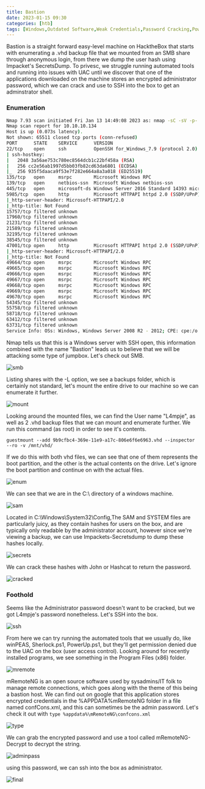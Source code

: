 ```yaml
---
title: Bastion
date: 2023-01-15 09:30
categories: [htb]
tags: [Windows,Outdated Software,Weak Credentials,Password Cracking,Powershell,Hash Capture,Anonymous Access]
---
```


Bastion is a straight forward easy-level machine on HacktheBox that starts with enumerating a .vhd backup file that we mounted from an SMB share through anonymous login, from there we dump the user hash using Impacket's SecretsDump. To privesc, we struggle running automated tools and running into issues with UAC until we discover that one of the applications downloaded on the machine stores an encrypted administrator password, which we can crack and use to SSH into the box to get an adminstrator shell.

### Enumeration

```bash
Nmap 7.93 scan initiated Fri Jan 13 14:49:08 2023 as: nmap -sC -sV -p- -oN nmap.out 10.10.10.134
Nmap scan report for 10.10.10.134
Host is up (0.073s latency).
Not shown: 65511 closed tcp ports (conn-refused)
PORT      STATE    SERVICE      VERSION
22/tcp    open     ssh          OpenSSH for_Windows_7.9 (protocol 2.0)
| ssh-hostkey: 
|   2048 3a56ae753c780ec8564dcb1c22bf458a (RSA)
|   256 cc2e56ab1997d5bb03fb82cd63da6801 (ECDSA)
|_  256 935f5daaca9f53e7f282e664a8a3a018 (ED25519)
135/tcp   open     msrpc        Microsoft Windows RPC
139/tcp   open     netbios-ssn  Microsoft Windows netbios-ssn
445/tcp   open     microsoft-ds Windows Server 2016 Standard 14393 microsoft-ds
5985/tcp  open     http         Microsoft HTTPAPI httpd 2.0 (SSDP/UPnP)
|_http-server-header: Microsoft-HTTPAPI/2.0
|_http-title: Not Found
15757/tcp filtered unknown
17960/tcp filtered unknown
21231/tcp filtered unknown
21589/tcp filtered unknown
32195/tcp filtered unknown
38545/tcp filtered unknown
47001/tcp open     http         Microsoft HTTPAPI httpd 2.0 (SSDP/UPnP)
|_http-server-header: Microsoft-HTTPAPI/2.0
|_http-title: Not Found
49664/tcp open     msrpc        Microsoft Windows RPC
49665/tcp open     msrpc        Microsoft Windows RPC
49666/tcp open     msrpc        Microsoft Windows RPC
49667/tcp open     msrpc        Microsoft Windows RPC
49668/tcp open     msrpc        Microsoft Windows RPC
49669/tcp open     msrpc        Microsoft Windows RPC
49670/tcp open     msrpc        Microsoft Windows RPC
54345/tcp filtered unknown
55758/tcp filtered unknown
58718/tcp filtered unknown
63412/tcp filtered unknown
63731/tcp filtered unknown
Service Info: OSs: Windows, Windows Server 2008 R2 - 2012; CPE: cpe:/o:microsoft:windows
```

Nmap tells us that this is a Windows server with SSH open, this information combined with the name "Bastion" leads us to believe that we will be attacking some type of jumpbox. Let's check out SMB.

![smb](/assets/img/bastion/smb.png)

Listing shares with the -L option, we see a backups folder, which is certainly not standard, let's mount the entire drive to our machine so we can enumerate it further.

![mount](/assets/img/bastion/mount.png)

Looking around the mounted files, we can find the User name "L4mpje", as well as 2 .vhd backup files that we can mount and enumerate further. We run this command (as root) in order to see it's contents.

`guestmount --add 9b9cfbc4-369e-11e9-a17c-806e6f6e6963.vhd --inspector --ro -v /mnt/vhd/`

If we do this with both vhd files, we can see that one of them represents the boot partition, and the other is the actual contents on the drive. Let's ignore the boot partition and continue on with the actual files.

![enum](/assets/img/bastion/enum.png)

We can see that we are in the C:\ directory of a windows machine. 

![sam](/assets/img/bastion/sam.png)

Located in C:\Windows\System32\Config\,The SAM and SYSTEM files are particularly juicy, as they contain hashes for users on the box, and are typically only readable by the administrator account, however since we're viewing a backup, we can use Impackets-Secretsdump to dump these hashes locally.

![secrets](/assets/img/bastion/secretsdump.png)

We can crack these hashes with John or Hashcat to return the password.

![cracked](/assets/img/bastion/cracked.png)

### Foothold

Seems like the Administrator password doesn't want to be cracked, but we got L4mpje's password nonetheless. Let's SSH into the box.

![ssh](/assets/img/bastion/ssh.png)

From here we can try running the automated tools that we usually do, like winPEAS, Sherlock.ps1, PowerUp.ps1, but they'll get permission denied due to the UAC on the box (user access control). Looking around for recently installed programs, we see something in the Program Files (x86) folder.

![mremote](/assets/img/bastion/mremote.png)

mRemoteNG is an open source software used by sysadmins/IT folk to manage remote connections, which goes along with the theme of this being a bastion host. We can find out on google that this application stores encrypted credentials in the %APPDATA%mRemoteNG folder in a file named confCons.xml, and this can sometimes be the admin password. Let's check it out with 
`type %appdata%\mRemoteNG\confcons.xml`

![type](/assets/img/bastion/type.png)

We can grab the encrypted password and use a tool called mRemoteNG-Decrypt to decrypt the string.

![adminpass](/assets/img/bastion/adminpass.png)

using this password, we can ssh into the box as administrator.

![final](/assets/img/bastion/final.png)